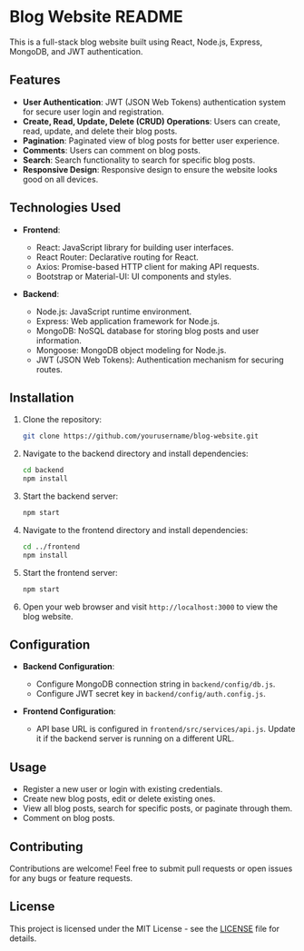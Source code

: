 # Blog Website README

This is a full-stack blog website built using React, Node.js, Express, MongoDB, and JWT authentication.

## Features

- **User Authentication**: JWT (JSON Web Tokens) authentication system for secure user login and registration.
- **Create, Read, Update, Delete (CRUD) Operations**: Users can create, read, update, and delete their blog posts.
- **Pagination**: Paginated view of blog posts for better user experience.
- **Comments**: Users can comment on blog posts.
- **Search**: Search functionality to search for specific blog posts.
- **Responsive Design**: Responsive design to ensure the website looks good on all devices.

## Technologies Used

- **Frontend**:
  - React: JavaScript library for building user interfaces.
  - React Router: Declarative routing for React.
  - Axios: Promise-based HTTP client for making API requests.
  - Bootstrap or Material-UI: UI components and styles.
  
- **Backend**:
  - Node.js: JavaScript runtime environment.
  - Express: Web application framework for Node.js.
  - MongoDB: NoSQL database for storing blog posts and user information.
  - Mongoose: MongoDB object modeling for Node.js.
  - JWT (JSON Web Tokens): Authentication mechanism for securing routes.
  
## Installation

1. Clone the repository:

   ```bash
   git clone https://github.com/yourusername/blog-website.git
   ```

2. Navigate to the backend directory and install dependencies:

   ```bash
   cd backend
   npm install
   ```

3. Start the backend server:

   ```bash
   npm start
   ```

4. Navigate to the frontend directory and install dependencies:

   ```bash
   cd ../frontend
   npm install
   ```

5. Start the frontend server:

   ```bash
   npm start
   ```

6. Open your web browser and visit `http://localhost:3000` to view the blog website.

## Configuration

- **Backend Configuration**:
  - Configure MongoDB connection string in `backend/config/db.js`.
  - Configure JWT secret key in `backend/config/auth.config.js`.
  
- **Frontend Configuration**:
  - API base URL is configured in `frontend/src/services/api.js`. Update it if the backend server is running on a different URL.

## Usage

- Register a new user or login with existing credentials.
- Create new blog posts, edit or delete existing ones.
- View all blog posts, search for specific posts, or paginate through them.
- Comment on blog posts.

## Contributing

Contributions are welcome! Feel free to submit pull requests or open issues for any bugs or feature requests.

## License

This project is licensed under the MIT License - see the [LICENSE](LICENSE) file for details.
